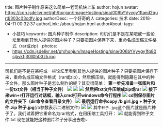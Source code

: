 title: 图片种子制作原来这么简单—老司机快上车
author: hojun
avatar: https://cdn.jsdelivr.net/gh/honjun/ImageHosting/sina/006bYVyvgy1ftand2qurdj303c03cdfv.jpg
authorDesc: 一个好奇的人
categories: 技术
date: 2018-04-11 00:32:37
authorLink: /about/hojun.html
authorAbout:
tags:
 - 小技巧
keywords: 图片种子制作
description: 司机们是不是在某吧或一些论坛里看到其他人提供的图片种子？只要把图片保存下来，重命名成压缩文件格式（rar或zip）
photos:
 - https://cdn.jsdelivr.net/gh/honjun/ImageHosting/sina/006bYVyvgy1fq80sjbvkfj30ll0h03zh.jpg
---
司机们是不是在某吧或一些论坛里看到其他人提供的图片种子？只要把图片保存下来，重命名成压缩文件格式（rar或zip），然后解压缩，就能得到隐藏在其中的种子文件。那么图片种子是怎么制作的呢？其实很简单：
**第一步先准备一张图片和一份txt文件（相当于种子文件）**
![](https://cdn.jsdelivr.net/gh/honjun/ImageHosting/sina/006bYVyvgy1fq80sjbvkfj30ll0h03zh.jpg)
![](https://cdn.jsdelivr.net/gh/honjun/ImageHosting/sina/006bYVyvgy1fq80sog7ehj30ix0csweg.jpg)
![](https://cdn.jsdelivr.net/gh/honjun/ImageHosting/sina/006bYVyvgy1fq80se6rqqj30l40dpq41.jpg)
**然后把txt文件压缩成zip或rar**
![](https://cdn.jsdelivr.net/gh/honjun/ImageHosting/sina/006bYVyvgy1fq80s95qs6j30l80domyj.jpg)
**接下来win+r打开运行对话框，输入cmd打开windows命令行程序**
![](https://cdn.jsdelivr.net/gh/honjun/ImageHosting/sina/006bYVyvgy1fpo5lse5p0j30b406eaa3.jpg)
**cd到保存图片的文件夹下（dir命令查看目录文件）**
![](https://cdn.jsdelivr.net/gh/honjun/ImageHosting/sina/006bYVyvgy1fq80stswkxj30cm06lwee.jpg)
**最后运行命令copy /b girl.jpg + 种子文件.zip 种子.jpg**(/b参数表示二进制文件)
![](https://cdn.jsdelivr.net/gh/honjun/ImageHosting/sina/006bYVyvgy1fq80z42r10j30ir02ht8i.jpg)
![](https://cdn.jsdelivr.net/gh/honjun/ImageHosting/sina/006bYVyvgy1fq80yz3a4rj30l50dnjsu.jpg)
其中`种子.jpg`这个图片就是图片种子了。我们试着把它重命名为rar格式，在用压缩工具打开：
![](https://cdn.jsdelivr.net/gh/honjun/ImageHosting/sina/006bYVyvgy1fq80z99pehj30op0dc0u4.jpg)
就能得到种子文件.txt
现在就能把这种图片种子分享出去啦~
